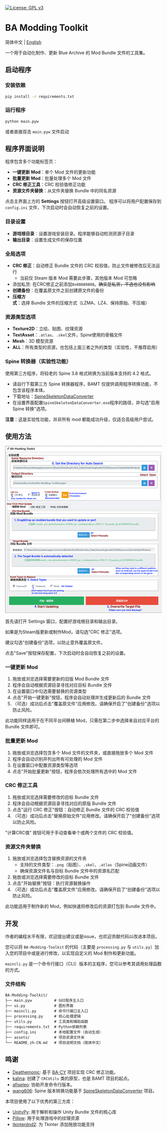 [![License: GPL v3](https://img.shields.io/badge/License-GPLv3-blue.svg)](https://www.gnu.org/licenses/gpl-3.0)

# BA Modding Toolkit

简体中文 | [English](README.md)

一个用于自动化制作、更新 Blue Archive 的 Mod Bundle 文件的工具集。

## 启动程序

### 安装依赖
```bash
pip install -r requirements.txt
```

### 运行程序
```bash
python main.pyw
```
或者直接双击 `main.pyw` 文件启动

## 程序界面说明
程序包含多个功能标签页：
- **一键更新 Mod**：单个 Mod 文件的更新功能
- **批量更新 Mod**：批量处理多个 Mod 文件
- **CRC 修正工具**：CRC 校验值修正功能
- **资源文件夹替换**：从文件夹替换 Bundle 中的同名资源

点击主界面上方的 **Settings** 按钮打开高级设置窗口。
程序可以将用户配置保存到 `config.ini` 文件，下次启动时会自动恢复之前的设置。

### 目录设置
- **游戏根目录**：设置游戏安装目录。程序能够自动检测资源子目录
- **输出目录**：设置生成文件的保存位置

### 全局选项
- **CRC 修正**：自动修正 Bundle 文件的 CRC 校验值，防止文件被修改后无法运行
    - 当前仅 Steam 版本 Mod 需要此步骤，其他版本 Mod 可忽略
- 添加私货: 在CRC修正之前添加`0x08080808`。~~确实是私货，不选也没有影响~~
- **创建备份**：在覆盖原文件之前创建原文件的备份
- **压缩方式**：选择 Bundle 文件的压缩方式（LZMA、LZ4、保持原始、不压缩）

### 资源类型选项
- **Texture2D**：立绘、贴图、纹理资源
- **TextAsset**：`.atlas`、`.skel`文件，Spine使用的骨骼文件
- **Mesh**：3D 模型资源
- **ALL**：所有类型的资源，也包括上面三者之外的类型（实验性，不推荐启用）

### Spine 转换器（实验性功能）
使用第三方程序，将较老的 Spine 3.8 格式转换为当前版本支持的 4.2 格式。
- 请自行下载第三方 Spine 转换器程序，BAMT 仅提供调用程序转换功能，不包含该程序本体。
- 下载地址：[SpineSkeletonDataConverter](https://github.com/wang606/SpineSkeletonDataConverter/releases)
- 在设置界面配置`SpineSkeletonDataConverter.exe`程序的路径，并勾选"启用 Spine 转换"选项。

**注意**：这是实验性功能，并非所有 mod 都能成功升级，仅适合高级用户尝试。

## 使用方法

![How to update a mod with BAMT GUI](assets/help/gui-help-mod-update-en.png)

首先请打开 Settings 窗口，配置好游戏根目录和输出目录。

如果是为Steam版更新或制作Mod，请勾选"CRC 修正"选项。

建议勾选"创建备份"选项，以防止意外覆盖原文件。

点击"Save"按钮保存配置，下次启动时会自动恢复之前的设置。

### 一键更新 Mod
1. 拖放或浏览选择需要更新的旧版 Mod Bundle 文件
2. 程序会自动根据资源目录寻找对应目标 Bundle 文件
3. 在设置窗口中勾选需要替换的资源类型
4. 点击"开始一键更新"按钮，程序会自动处理并生成更新后的 Bundle 文件
5. （可选）成功后点击"覆盖原文件"应用修改。请确保开启了"创建备份"选项以防止风险。

此功能同样适用于在不同平台间移植 Mod，只需在第二步中选择来自对应平台的 Bundle 文件即可。

### 批量更新 Mod
1. 拖放或浏览选择包含多个 Mod 文件的文件夹，或直接拖放多个 Mod 文件
2. 程序会自动识别并列出所有可处理的 Mod 文件
3. 在设置窗口中配置资源类型等选项
4. 点击"开始批量更新"按钮，程序会依次处理所有选中的 Mod 文件

### CRC 修正工具
1. 拖放或浏览选择需要修改的目标 Bundle 文件
2. 程序会自动根据资源目录寻找对应的原版 Bundle 文件
3. 点击"运行 CRC 修正"按钮：自动修正 Bundle 文件的 CRC 校验值
4. （可选）成功后点击"替换原始文件"应用修改。请确保开启了"创建备份"选项以防止风险。

"计算CRC值" 按钮可用于手动查看单个或两个文件的 CRC 校验值。

### 资源文件夹替换
1. 拖放或浏览选择包含替换资源的文件夹
    - 支持的文件类型：`.png`（贴图）、`.skel`、`.atlas`（Spine动画文件）
    - 确保资源文件名与目标 Bundle 文件中的资源名匹配
2. 拖放或浏览选择需要修改的目标 Bundle 文件
3. 点击"开始替换"按钮：执行资源替换操作
4. （可选）成功后点击"覆盖原文件"应用修改。请确保开启了"创建备份"选项以防止风险。

此功能适用于制作新的 Mod，例如快速将修改后的资源打包到 Bundle 文件中。

## 开发

作者的编程水平有限，欢迎提出建议或是issue，也欢迎贡献代码以改进本项目。

您可以将 `BA-Modding-Toolkit` 的代码（主要是 `processing.py` 与 `utils.py`）加入您的项目中或是进行修改，以实现自定义的 Mod 制作和更新功能。

`maincli.py` 是一个命令行接口（CLI）版本的主程序，您可以参考其调用处理函数的方式。

### 文件结构

```
BA-Modding-Toolkit/
├── main.pyw          # GUI程序主入口
├── ui.py             # 图形界面
├── maincli.py        # 命令行接口主入口
├── processing.py     # 核心处理逻辑
├── utils.py          # 工具类和辅助函数
├── requirements.txt  # Python依赖列表
├── config.ini        # 本地配置文件（自动生成）
├── assets/           # 项目资源文件夹
└── README_zh-CN.md   # 项目说明文档（简体中文）
```

## 鸣谢

- [Deathemonic](https://github.com/Deathemonic): 基于 [BA-CY](https://github.com/Deathemonic/BA-CY) 项目实现 CRC 修正功能。
- [kalina](https://github.com/kalinaowo): 创建了 `CRCUtils` 类的原型，也是 BAMT 项目的起点。
- [afiseleo](https://github.com/fiseleo): 协助开发命令行版本。
- [wang606](https://github.com/wang606): Spine 版本转换功能基于 [SpineSkeletonDataConverter](https://github.com/wang606/SpineSkeletonDataConverter) 项目。

本项目使用了以下优秀的第三方库：

- [UnityPy](https://github.com/K0lb3/UnityPy): 用于解析和操作 Unity Bundle 文件的核心库
- [Pillow](https://python-pillow.org/): 用于处理游戏中的纹理资源
- [tkinterdnd2](https://github.com/pmgagne/tkinterdnd2): 为 Tkinter 添加拖放功能支持
